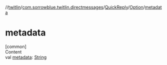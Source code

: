 //[twitlin](../../../index.md)/[com.sorrowblue.twitlin.directmessages](../../index.md)/[QuickReply](../index.md)/[Option](index.md)/[metadata](metadata.md)



# metadata  
[common]  
Content  
val [metadata](metadata.md): [String](https://kotlinlang.org/api/latest/jvm/stdlib/kotlin/-string/index.html)  



